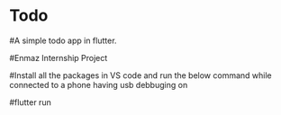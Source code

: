 # Todo

#A simple todo app in flutter.

#Enmaz Internship Project

#Install all the packages in VS code and run the below command while connected to a phone having usb debbuging on 

#flutter run 
